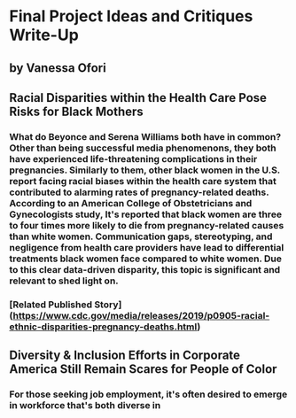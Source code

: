 # Final Project Ideas and Critiques Write-Up
## by Vanessa Ofori

## Racial Disparities within the Health Care Pose Risks for Black Mothers
### What do Beyonce and Serena Williams both have in common? Other than being successful media phenomenons, they both have experienced life-threatening complications in their pregnancies. Similarly to them, other black women in the U.S. report facing racial biases within the health care system that contributed to alarming rates of pregnancy-related deaths. According to an American College of Obstetricians and Gynecologists study, It's reported that black women are three to four times more likely to die from pregnancy-related causes than white women. Communication gaps, stereotyping, and negligence from health care providers have lead to differential treatments black women face compared to white women. Due to this clear data-driven disparity, this topic is significant and relevant to shed light on.
### [Related Published Story] (https://www.cdc.gov/media/releases/2019/p0905-racial-ethnic-disparities-pregnancy-deaths.html)

## Diversity & Inclusion Efforts in Corporate America Still Remain Scares for People of Color
### For those seeking job employment, it's often desired to emerge in workforce that's both diverse in 
